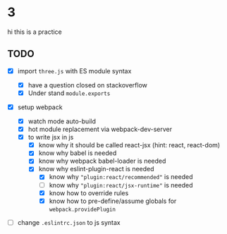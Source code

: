3
==


hi this is a practice


## TODO

- [x] import `three.js` with ES module syntax
  - [x] have a question closed on stackoverflow
  - [x] Under stand `module.exports`
- [x] setup webpack
  - [x] watch mode auto-build
  - [x] hot module replacement via webpack-dev-server
  - [x] to write jsx in js
    - [x] know why it should be called react-jsx (hint: react, react-dom)
    - [x] know why babel is needed
    - [x] know why webpack babel-loader is needed
    - [x] know why eslint-plugin-react is needed
      - [x] know why `"plugin:react/recommended"` is needed
      - [ ] know why `"plugin:react/jsx-runtime"` is needed
      - [x] know how to override rules
      - [x] know how to pre-define/assume globals for `webpack.providePlugin`
- [ ] change `.eslintrc.json` to js syntax

